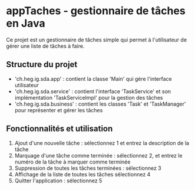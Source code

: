 # appTaches - gestionnaire de tâches en Java

Ce projet est un gestionnaire de tâches simple qui permet à l'utilisateur de gérer une liste de tâches à faire. 

## Structure du projet
- 'ch.heg.ig.sda.app' : contient la classe 'Main' qui gère l'interface utilisateur
- 'ch.heg.ig.sda.service' : contient l'interface 'TaskService' et son implémentation 'TaskServiceImpl' pour la gestion des tâches
- 'ch.heg.ig.sda.business' : contient les classes 'Task' et 'TaskManager' pour représenter et gérer les tâches

## Fonctionnalités et utilisation
1. Ajout d'une nouvelle tâche : sélectionnez 1 et entrez la description de la tâche
2. Marquage d'une tâche comme terminée : sélectionnez 2, et entrez le numéro de la tâche à marquer comme terminée
3. Suppression de toutes les tâches terminées : sélectionnez 3
4. Affichage de la liste de toutes les tâches sélectionnez 4
5. Quitter l'application : sélectionnez 5

   
